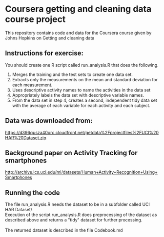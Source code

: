 # Coursera getting and cleaning data course project
This repository contains code and data for the Coursera course given by Johns Hopkins on Getting and cleaning data
## Instructions for exercise:
 
You should create one R script called run_analysis.R that does the following. <br>
1. Merges the training and the test sets to create one data set.<br>
2. Extracts only the measurements on the mean and standard deviation for each measurement. <br>
3. Uses descriptive activity names to name the activities in the data set <br>
4. Appropriately labels the data set with descriptive variable names. <br>
5. From the data set in step 4, creates a second, independent tidy data set with the average of each variable for each activity and each subject.<br>

## Data was downloaded from:
https://d396qusza40orc.cloudfront.net/getdata%2Fprojectfiles%2FUCI%20HAR%20Dataset.zip 

## Background paper on Activity Tracking for smartphones
http://archive.ics.uci.edu/ml/datasets/Human+Activity+Recognition+Using+Smartphones

## Running the code
The file run_analysis.R needs the dataset to be in a subfolder called UCI HAR Dataset/ <br>
Execution of the script run_analysis.R does preprocessing of the dataset as described above and returns a "tidy" dataset for further processing.<br>
<br>
The returned dataset is described in the file Codebook.md

